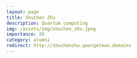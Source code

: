 ```yaml
---
layout: page
title: Shuchen Zhu 
description: Quantum computing
img: /assets/img/shuchen_zhu.jpeg
importance: 26
category: alumni
redirect: http://shuchenzhu.georgetown.domains
---
```

